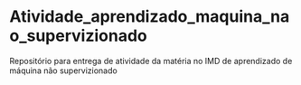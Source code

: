 # Atividade_aprendizado_maquina_nao_supervizionado
Repositório para entrega de atividade da matéria no IMD de aprendizado de máquina não supervizionado

